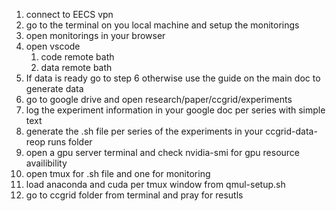 1. connect to EECS vpn
2. go to the terminal on you local machine and setup the monitorings
3. open monitorings in your browser
4. open vscode
	1. code remote bath
	2. data remote bath
5. If data is ready go to step 6 otherwise use the guide on the main doc to generate data
6. go to google drive and open research/paper/ccgrid/experiments
7. log the experiment information in your google doc per series with simple text
8. generate the .sh file per series of the experiments in your ccgrid-data-reop runs folder
9. open a gpu server terminal and check nvidia-smi for gpu resource availibility
10. open tmux for .sh file and one for monitoring
11. load anaconda and cuda per tmux window from qmul-setup.sh
12. go to ccgrid folder from terminal and pray for resutls
